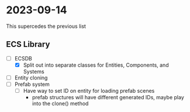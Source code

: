 # 2023-09-14

This supercedes the previous list

## ECS Library
- [ ] ECSDB
    - [x] Split out into separate classes for Entities, Components, and Systems
- [ ] Entity cloning
- [ ] Prefab system
    - [ ] Have way to set ID on entity for loading prefab scenes
        - prefab structures will have different generated IDs, maybe play into the clone() method